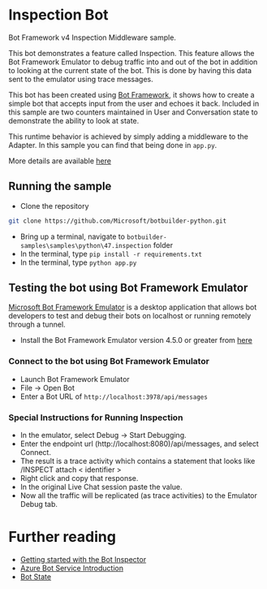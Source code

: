 # Inspection Bot

Bot Framework v4 Inspection Middleware sample.

This bot demonstrates a feature called Inspection. This feature allows the Bot Framework Emulator to debug traffic into and out of the bot in addition to looking at the current state of the bot. This is done by having this data sent to the emulator using trace messages.

This bot has been created using [Bot Framework](https://dev.botframework.com), it shows how to create a simple bot that accepts input from the user and echoes it back. Included in this sample are two counters maintained in User and Conversation state to demonstrate the ability to look at state.

This runtime behavior is achieved by simply adding a middleware to the Adapter. In this sample you can find that being done in `app.py`.

More details are available [here](https://github.com/microsoft/BotFramework-Emulator/blob/master/content/CHANNELS.md)

## Running the sample
- Clone the repository
```bash
git clone https://github.com/Microsoft/botbuilder-python.git
```
- Bring up a terminal, navigate to `botbuilder-samples\samples\python\47.inspection` folder
- In the terminal, type `pip install -r requirements.txt`
- In the terminal, type `python app.py`

## Testing the bot using Bot Framework Emulator
[Microsoft Bot Framework Emulator](https://github.com/microsoft/botframework-emulator) is a desktop application that allows bot developers to test and debug their bots on localhost or running remotely through a tunnel.

- Install the Bot Framework Emulator version 4.5.0 or greater from [here](https://github.com/Microsoft/BotFramework-Emulator/releases)

### Connect to the bot using Bot Framework Emulator

- Launch Bot Framework Emulator
- File -> Open Bot
- Enter a Bot URL of `http://localhost:3978/api/messages`

### Special Instructions for Running Inspection

- In the emulator, select Debug -> Start Debugging.
- Enter the endpoint url (http://localhost:8080)/api/messages, and select Connect.
- The result is a trace activity which contains a statement that looks like /INSPECT attach < identifier >
- Right click and copy that response.
- In the original Live Chat session paste the value.
- Now all the traffic will be replicated (as trace activities) to the Emulator Debug tab.

# Further reading

- [Getting started with the Bot Inspector](https://github.com/microsoft/BotFramework-Emulator/blob/master/content/CHANNELS.md)
- [Azure Bot Service Introduction](https://docs.microsoft.com/en-us/azure/bot-service/bot-service-overview-introduction?view=azure-bot-service-4.0)
- [Bot State](https://docs.microsoft.com/en-us/azure/bot-service/bot-builder-storage-concept?view=azure-bot-service-4.0)

